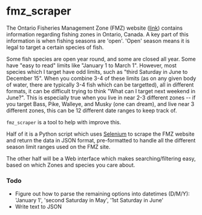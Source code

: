 # fmz_scraper
The Ontario Fisheries Management Zone (FMZ) website ([link](https://www.ontario.ca/page/ontario-fishery-regulations-variation-orders)) contains information regarding fishing zones in Ontario, Canada. A key part of this information is when fishing seasons are 'open'. 'Open' season means it is legal to target a certain species of fish.

Some fish species are open year round, and some are closed all year. Some have "easy to read" limits like "January 1 to March 1". However, most species which I target have odd limits, such as "third Saturday in June to December 15". When you combine 3-4 of these limits (as on any given body of water, there are typically 3-4 fish which can be targetted), all in different formats, it can be difficult trying to think "What can I target next weekend in June?". This is especially true when you live in near 2-3 different zones -- if you target Bass, Pike, Walleye, and Musky (one can dream), and live near 3 different zones, this can be 12 different date ranges to keep track of.

````fmz_scraper```` is a tool to help with improve this.

Half of it is a Python script which uses [Selenium](https://www.selenium.dev/) to scrape the FMZ website and return the data in JSON format, pre-formatted to handle all the different season limit ranges used on the FMZ site.

The other half will be a Web interface which makes searching/filtering easy, based on which Zones and species you care about.


### Todo
- Figure out how to parse the remaining options into datetimes (D/M/Y): 'January 1', 'second Saturday in May', '1st Saturday in June'
- Write text to JSON 